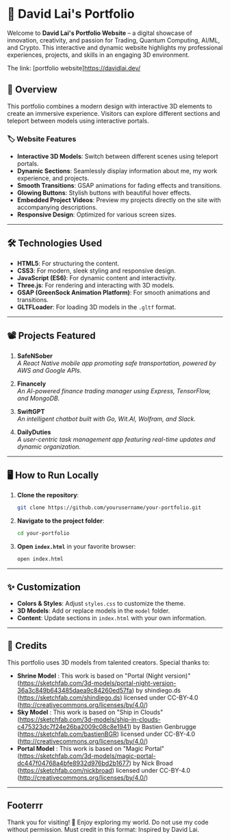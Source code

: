 # 🚀 David Lai's Portfolio

Welcome to **David Lai's Portfolio Website** – a digital showcase of innovation, creativity, and passion for Trading, Quantum Computing, AI/ML, and Crypto. This interactive and dynamic website highlights my professional experiences, projects, and skills in an engaging 3D environment.

The link: [portfolio website]https://davidlai.dev/

## 📸 Overview

This portfolio combines a modern design with interactive 3D elements to create an immersive experience. Visitors can explore different sections and teleport between models using interactive portals.

### 🏷️ **Website Features**

- **Interactive 3D Models**: Switch between different scenes using teleport portals.
- **Dynamic Sections**: Seamlessly display information about me, my work experience, and projects.
- **Smooth Transitions**: GSAP animations for fading effects and transitions.
- **Glowing Buttons**: Stylish buttons with beautiful hover effects.
- **Embedded Project Videos**: Preview my projects directly on the site with accompanying descriptions.
- **Responsive Design**: Optimized for various screen sizes.

---

## 🛠️ Technologies Used

- **HTML5**: For structuring the content.
- **CSS3**: For modern, sleek styling and responsive design.
- **JavaScript (ES6)**: For dynamic content and interactivity.
- **Three.js**: For rendering and interacting with 3D models.
- **GSAP (GreenSock Animation Platform)**: For smooth animations and transitions.
- **GLTFLoader**: For loading 3D models in the `.gltf` format.

---

## 📽️ Projects Featured

1. **SafeNSober**  
   *A React Native mobile app promoting safe transportation, powered by AWS and Google APIs.*

2. **Financely**  
   *An AI-powered finance trading manager using Express, TensorFlow, and MongoDB.*

3. **SwiftGPT**  
   *An intelligent chatbot built with Go, Wit.AI, Wolfram, and Slack.*

4. **DailyDuties**  
   *A user-centric task management app featuring real-time updates and dynamic organization.*

---

## 🖥️ How to Run Locally

1. **Clone the repository**:

   ```bash
   git clone https://github.com/yourusername/your-portfolio.git
   ```

2. **Navigate to the project folder**:

   ```bash
   cd your-portfolio
   ```

3. **Open `index.html`** in your favorite browser:

   ```bash
   open index.html
   ```

---

## ✨ Customization

- **Colors & Styles**: Adjust `styles.css` to customize the theme.
- **3D Models**: Add or replace models in the `model` folder.
- **Content**: Update sections in `index.html` with your own information.

---


## 🙏 Credits

This portfolio uses 3D models from talented creators. Special thanks to:

- **Shrine Model** : This work is based on "Portal (Night version)" (https://sketchfab.com/3d-models/portal-night-version-36a3c849b643485daea9c84260ed57fa) by shindiego.ds (https://sketchfab.com/shindiego.ds) licensed under CC-BY-4.0 (http://creativecommons.org/licenses/by/4.0/)
- **Sky Model** : This work is based on "Ship in Clouds" (https://sketchfab.com/3d-models/ship-in-clouds-c475323dc7f24e26ba2009c08c8e1941) by Bastien Genbrugge (https://sketchfab.com/bastienBGR) licensed under CC-BY-4.0 (http://creativecommons.org/licenses/by/4.0/)
- **Portal Model** : This work is based on "Magic Portal" (https://sketchfab.com/3d-models/magic-portal-dc447f04768a4bfe8932d976bd2b1677) by Nick Broad (https://sketchfab.com/nickbroad) licensed under CC-BY-4.0 (http://creativecommons.org/licenses/by/4.0/)

---

## Footerrr
Thank you for visiting! 🌟 Enjoy exploring my world.
Do not use my code without permission. Must credit in this format: Inspired by David Lai.
